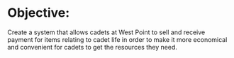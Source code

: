 # Objective: 
Create a system that allows cadets at West Point to sell and receive payment for items relating to cadet life in order to make it more economical and convenient for cadets to get the resources they need.

